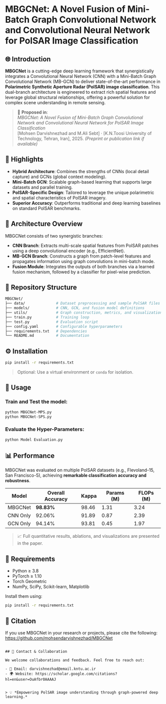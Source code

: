 
# MBGCNet: A Novel Fusion of Mini-Batch Graph Convolutional Network and Convolutional Neural Network for PolSAR Image Classification

## 🌐 Introduction

**MBGCNet** is a cutting-edge deep learning framework that synergistically integrates a Convolutional Neural Network (CNN) with a Mini-Batch Graph Convolutional Network (MB-GCN) to deliver state-of-the-art performance in **Polarimetric Synthetic Aperture Radar (PolSAR) image classification**. This dual-branch architecture is engineered to extract rich spatial features and leverage global structural relationships, offering a powerful solution for complex scene understanding in remote sensing.

> 🔬 **Proposed in**:  
> *MBGCNet: A Novel Fusion of Mini-Batch Graph Convolutional Network and Convolutional Neural Network for PolSAR Image Classification*  
> [Mohsen Darvishnezhad and M.Ali Sebt] · [K.N.Toosi University of Technology, Tehran, Iran], 2025. 
> *(Preprint or publication link if available)*

## 🚀 Highlights

- **Hybrid Architecture**: Combines the strengths of CNNs (local detail capture) and GCNs (global context modeling).
- **Mini-Batch GCN**: Scalable graph-based learning that supports large datasets and parallel training.
- **PolSAR-Specific Design**: Tailored to leverage the unique polarimetric and spatial characteristics of PolSAR imagery.
- **Superior Accuracy**: Outperforms traditional and deep learning baselines on standard PolSAR benchmarks.

## 🧠 Architecture Overview

MBGCNet consists of two synergistic branches:

- **CNN Branch**: Extracts multi-scale spatial features from PolSAR patches using a deep convolutional encoder (e.g., EfficientNet).
- **MB-GCN Branch**: Constructs a graph from patch-level features and propagates information using graph convolutions in mini-batch mode.
- **Fusion Module**: Integrates the outputs of both branches via a learned fusion mechanism, followed by a classifier for pixel-wise prediction.

## 📁 Repository Structure

```bash
MBGCNet/
├── data/              # Dataset preprocessing and sample PolSAR files
├── models/            # CNN, GCN, and fusion model definitions
├── utils/             # Graph construction, metrics, and visualization
├── train.py           # Training loop
├── test.py            # Evaluation script
├── config.yaml        # Configurable hyperparameters
├── requirements.txt   # Dependencies
└── README.md          # Documentation
```

## ⚙️ Installation

```bash
pip install -r requirements.txt
```

> Optional: Use a virtual environment or `conda` for isolation.

## 🧪 Usage

### Train and Test the model:
```bash
python MBGCNet-MPS.py
python MBGCNet-SPS.py
```

### Evaluate the Hyper-Parameters:
```bash
python Model Evaluation.py
```

## 📊 Performance

MBGCNet was evaluated on multiple PolSAR datasets (e.g., Flevoland-15, San Francisco-5), achieving **remarkable classification accuracy and robustness**.

| Model     | Overall Accuracy | Kappa | Params (M) | FLOPs (M) |
|-----------|------------------|--------|------------|-----------|
| MBGCNet   | **98.83%**       | 98.46  | 1.31       | 3.24      |
| CNN Only  | 92.06%           | 91.89  | 0.87       | 2.39      |
| GCN Only  | 94.14%           | 93.81  | 0.45       | 1.97      |

> 📈 Full quantitative results, ablations, and visualizations are presented in the paper.

## 🔧 Requirements

- Python ≥ 3.8  
- PyTorch ≥ 1.10  
- Torch Geometric  
- NumPy, SciPy, Scikit-learn, Matplotlib  

Install them using:
```bash
pip install -r requirements.txt
```

## 📖 Citation

If you use MBGCNet in your research or projects, please cite the following:
https://github.com/mohsendarvishnezhad/MBGCNet

```

## 🤝 Contact & Collaboration

We welcome collaborations and feedback. Feel free to reach out:

- 📧 Email: darvishnezhad@email.kntu.ac.ir  
- 🌍 Website: https://scholar.google.com/citations?hl=en&user=OuAfbr0AAAAJ


> 💡 *Empowering PolSAR image understanding through graph-powered deep learning.*
